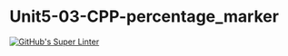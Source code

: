 # Unit5-03-CPP-percentage_marker

[![GitHub's Super Linter](https://github.com/crestel-ong/Unit5-03-CPP-percentage_marker//workflows/GitHub's%20Super%20Linter/badge.svg)](https://github.com/crestel-ong/Unit5-03-CPP-percentage_marker//actions)
